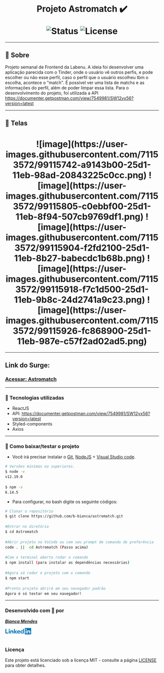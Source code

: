 <h1 align=center>

Projeto Astromatch ✔️ <br>

<img src="https://camo.githubusercontent.com/a45bd10a7ea5a30b5665d9869b0ce1324fa90350/68747470733a2f2f696d672e736869656c64732e696f2f62616467652f7374617475732d6163746976652d737563636573732e737667" alt="Status" data-canonical-src="https://img.shields.io/badge/status-active-success.svg" style="max-width:100%;">
<img src="https://camo.githubusercontent.com/890acbdcb87868b382af9a4b1fac507b9659d9bf/68747470733a2f2f696d672e736869656c64732e696f2f62616467652f6c6963656e73652d4d49542d626c75652e737667" alt="License" data-canonical-src="https://img.shields.io/badge/license-MIT-blue.svg" style="max-width:100%;">
</h1>

---

## 📝️ Sobre
Projeto semanal de Frontend da Labenu. A ideia foi desenvolver uma aplicação parecida com o Tinder, onde o usuário vê outros perfis, e pode escolher ou não esse perfil, caso o perfil que o usuário escolheu tbm o escolha, acontece o "match". É possível ver uma lista de matchs e as informações do perfil, além de poder limpar essa lista.
Para o desenvolvimento do projeto, foi utilizada a API <span>https://documenter.getpostman.com/view/7549981/SW12yx56?version=latest</span>

---

## 🚀️ Telas

<h1 align=center >
![image](https://user-images.githubusercontent.com/71153572/99115742-a9143b00-25d1-11eb-98ad-20843225c0cc.png)
![image](https://user-images.githubusercontent.com/71153572/99115805-c0ebbf00-25d1-11eb-8f94-507cb9769df1.png)
![image](https://user-images.githubusercontent.com/71153572/99115904-f2fd2100-25d1-11eb-8b27-babecdc1b68b.png)
![image](https://user-images.githubusercontent.com/71153572/99115918-f7c1d500-25d1-11eb-9b8c-24d2741a9c23.png)
![image](https://user-images.githubusercontent.com/71153572/99115926-fc868900-25d1-11eb-987e-c57f2ad02ad5.png)
</h1>

---

## Link do Surge:
<h3>
<a href="http://oafish-design.surge.sh/" target="_blank">Acessar: Astromatch</a>
</h3>


---

### 🚀️ Tecnologias utilizadas

- ReactJS
- API: <span>https://documenter.getpostman.com/view/7549981/SW12yx56?version=latest</span>
- Styled-components
- Axios

---

### 💾️ Como baixar/testar o projeto

- Você irá precisar instalar o [Git](https://git-scm.com/), [NodeJS](https://nodejs.org/pt-br/download/) + [Visual Studio code](https://code.visualstudio.com/).



```bash
# Versões mínimas ou superiores.
$ node -v
v12.19.0

$ npm -v
6.14.5
```

- Para configurar, no bash digite os seguinte códigos:

```bash
# Clonar o repositório
$ git clone https://github.com/b-bianca/astromatch.git

#Entrar no diretório
$ cd Astromatch

#Abrir projeto no VsCode ou com seu prompt de comando de preferência
code . ||  cd Astromatch (Passo acima) 

#Com o terminal aberto rodar o comando
$ npm install (para instalar as dependências necessárias)

#Agora só rodar o projeto com o comando
$ npm start

#Pronto projeto abrirá em seu navegador padrão
Agora é só testar em seu navegador!

```
---

### Desenvolvido com 💙️ por

<a href="https://www.linkedin.com/in/bianca-cmendes/" target="_blank">***Bianca Mendes***</a>
<br/> 
<img src="src/assets/img/Linkedin-Logo.png" width="86px">


### Licença

Este projeto está licenciado sob a licença MIT - consulte a página [LICENSE](https://opensource.org/licenses/MIT) para obter detalhes.

